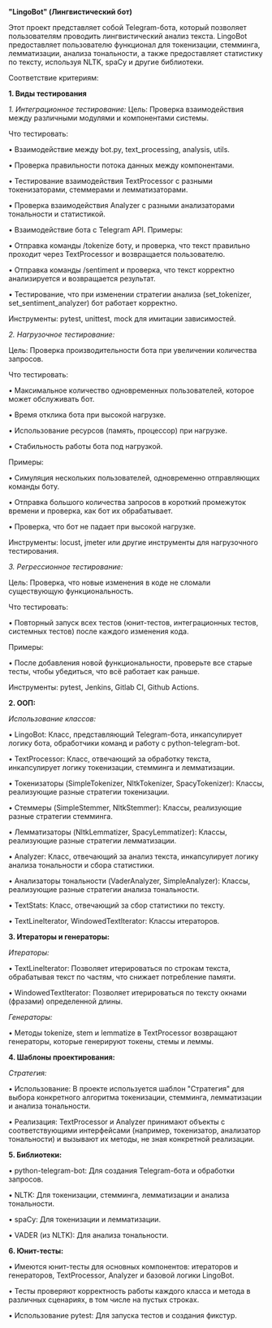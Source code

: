 **"LingoBot" (Лингвистический бот)**

Этот проект представляет собой Telegram-бота, который позволяет пользователям проводить лингвистический анализ текста. LingoBot предоставляет пользователю функционал для токенизации, стемминга, лемматизации, анализа тональности, а также предоставляет статистику по тексту, используя NLTK, spaCy и другие библиотеки.


Соответствие критериям:


**1. Виды тестирования**

*1. Интеграционное тестирование:*
Цель: Проверка взаимодействия между различными модулями и компонентами системы.

Что тестировать:

  •  Взаимодействие между bot.py, text_processing, analysis, utils.
  
  •  Проверка правильности потока данных между компонентами.
  
  •  Тестирование взаимодействия TextProcessor с разными токенизаторами, стеммерами и лемматизаторами.
  
  •  Проверка взаимодействия Analyzer с разными анализаторами тональности и статистикой.
  
  •  Взаимодействие бота с Telegram API.
Примеры:

  •  Отправка команды /tokenize боту, и проверка, что текст правильно проходит через TextProcessor и возвращается пользователю.
  
  •  Отправка команды /sentiment и проверка, что текст корректно анализируется и возвращается результат.
  
  •  Тестирование, что при изменении стратегии анализа (set_tokenizer, set_sentiment_analyzer) бот работает корректно.
  
Инструменты: pytest, unittest, mock для имитации зависимостей.


*2. Нагрузочное тестирование:*

Цель: Проверка производительности бота при увеличении количества запросов.

Что тестировать:

  •  Максимальное количество одновременных пользователей, которое может обслуживать бот.
  
  •  Время отклика бота при высокой нагрузке.
  
  •  Использование ресурсов (память, процессор) при нагрузке.
  
  •  Стабильность работы бота под нагрузкой.
  
Примеры:

  •  Симуляция нескольких пользователей, одновременно отправляющих команды боту.
  
  •  Отправка большого количества запросов в короткий промежуток времени и проверка, как бот их обрабатывает.
  
  •  Проверка, что бот не падает при высокой нагрузке.
  
Инструменты: locust, jmeter или другие инструменты для нагрузочного тестирования.


*3. Регрессионное тестирование:*

Цель: Проверка, что новые изменения в коде не сломали существующую функциональность.

Что тестировать:

  •  Повторный запуск всех тестов (юнит-тестов, интеграционных тестов, системных тестов) после каждого изменения кода.
  
Примеры:

  •  После добавления новой функциональности, проверьте все старые тесты, чтобы убедиться, что всё работает как раньше.
  
Инструменты: pytest, Jenkins, Gitlab CI, Github Actions.



**2. ООП:**

*Использование классов:*

  •  LingoBot: Класс, представляющий Telegram-бота, инкапсулирует логику бота, обработчики команд и работу с python-telegram-bot.
  
  •  TextProcessor: Класс, отвечающий за обработку текста, инкапсулирует логику токенизации, стемминга и лемматизации.
  
  •  Токенизаторы (SimpleTokenizer, NltkTokenizer, SpacyTokenizer): Классы, реализующие разные стратегии токенизации.
  
  •  Стеммеры (SimpleStemmer, NltkStemmer): Классы, реализующие разные стратегии стемминга.
  
  •  Лемматизаторы (NltkLemmatizer, SpacyLemmatizer): Классы, реализующие разные стратегии лемматизации.
  
  •  Analyzer: Класс, отвечающий за анализ текста, инкапсулирует логику анализа тональности и сбора статистики.
  
  •  Анализаторы тональности (VaderAnalyzer, SimpleAnalyzer): Классы, реализующие разные стратегии анализа тональности.
  
  •  TextStats: Класс, отвечающий за сбор статистики по тексту.
  
  •  TextLineIterator, WindowedTextIterator: Классы итераторов.



**3. Итераторы и генераторы:**

*Итераторы:*

  •  TextLineIterator: Позволяет итерироваться по строкам текста, обрабатывая текст по частям, что снижает потребление памяти.
  
  •  WindowedTextIterator: Позволяет итерироваться по тексту окнами (фразами) определенной длины.
  
*Генераторы:*

  •  Методы tokenize, stem и lemmatize в TextProcessor возвращают генераторы, которые генерируют токены, стемы и леммы.



**4. Шаблоны проектирования:**

*Стратегия:*

  •  Использование: В проекте используется шаблон "Стратегия" для выбора конкретного алгоритма токенизации, стемминга, лемматизации и анализа тональности.
  
  •  Реализация: TextProcessor и Analyzer принимают объекты с соответствующими интерфейсами (например, токенизатор, анализатор тональности) и вызывают их методы, не зная конкретной реализации.

  

**5. Библиотеки:**

•  python-telegram-bot: Для создания Telegram-бота и обработки запросов.

•  NLTK: Для токенизации, стемминга, лемматизации и анализа тональности.

•  spaCy: Для токенизации и лемматизации.

•  VADER (из NLTK): Для анализа тональности.



**6. Юнит-тесты:**

•  Имеются юнит-тесты для основных компонентов: итераторов и генераторов, TextProcessor, Analyzer и базовой логики LingoBot.

•  Тесты проверяют корректность работы каждого класса и метода в различных сценариях, в том числе на пустых строках.

•  Использование pytest: Для запуска тестов и создания фикстур.
